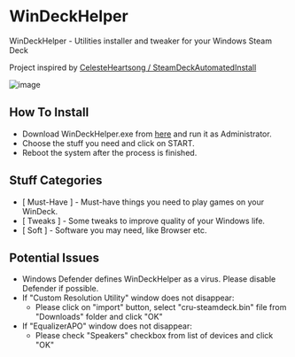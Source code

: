 # WinDeckHelper
WinDeckHelper - Utilities installer and tweaker for your Windows Steam Deck

Project inspired by [CelesteHeartsong / SteamDeckAutomatedInstall](https://github.com/CelesteHeartsong/SteamDeckAutomatedInstall)

![image](https://user-images.githubusercontent.com/118720241/226356093-3b5ec745-0901-4a1f-8951-f1b70d81feea.png)

## How To Install
- Download WinDeckHelper.exe from [here](https://github.com/anejolov/WinDeckHelper/releases/tag/v2.0) and run it as Administrator.
- Choose the stuff you need and click on START.
- Reboot the system after the process is finished.

## Stuff Categories
- [ Must-Have ] - Must-have things you need to play games on your WinDeck.
- [ Tweaks ] - Some tweaks to improve quality of your Windows life.
- [ Soft ] - Software you may need, like Browser etc.

## Potential Issues
- Windows Defender defines WinDeckHelper as a virus. Please disable Defender if possible.
- If "Custom Resolution Utility" window does not disappear:
  - Please click on "import" button, select "cru-steamdeck.bin" file from "Downloads" folder and click "OK"
- If "EqualizerAPO" window does not disappear:
  - Please check "Speakers" checkbox from list of devices and click "OK"
